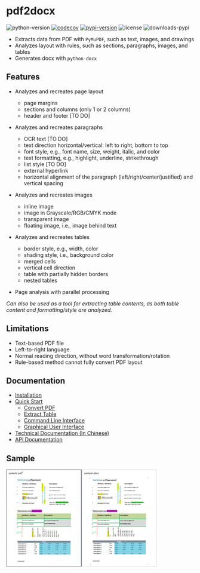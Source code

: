 # pdf2docx 

![python-version](https://img.shields.io/badge/python->=3.6-green.svg)
<a target="_blank" href="https://codecov.io/gh/dothinking/pdf2docx"><img src="https://codecov.io/gh/dothinking/pdf2docx/branch/master/graph/badge.svg" alt="codecov"/></a>
<a target="_blank" href="https://pypi.python.org/pypi/pdf2docx/"><img src="https://img.shields.io/pypi/v/pdf2docx.svg" alt="pypi-version"/></a>
<img src="https://img.shields.io/pypi/l/pdf2docx.svg" alt="license"/>
<img src="https://img.shields.io/pypi/dm/pdf2docx" alt="downloads-pypi"/>

- Extracts data from PDF with `PyMuPDF`, such as text, images, and drawings
- Analyzes layout with rules, such as sections, paragraphs, images, and tables
- Generates docx with `python-docx`

## Features

- Analyzes and recreates page layout
    - page margins
    - sections and columns (only 1 or 2 columns)
    - header and footer [TO DO]

- Analyzes and recreates paragraphs
    - OCR text [TO DO]
    - text direction horizontal/vertical: left to right, bottom to top
    - font style, e.g., font name, size, weight, italic, and color
    - text formatting, e.g., highlight, underline, strikethrough
    - list style [TO DO]
    - external hyperlink
    - horizontal alignment of the paragraph (left/right/center/justified) and vertical spacing
    
- Analyzes and recreates images
    - inline image
    - image in Grayscale/RGB/CMYK mode
    - transparent image
    - floating image, i.e., image behind text

- Analyzes and recreates tables
    - border style, e.g., width, color
    - shading style, i.e., background color
    - merged cells
    - vertical cell direction
    - table with partially hidden borders
    - nested tables

- Page analysis with parallel processing

*Can also be used as a tool for extracting table contents, as both table content and formatting/style are analyzed.*

## Limitations

- Text-based PDF file
- Left-to-right language
- Normal reading direction, without word transformation/rotation
- Rule-based method cannot fully convert PDF layout

## Documentation

- <a target="_blank" href="https://pdf2docx.readthedocs.io/en/latest/installation.html">Installation</a>
- <a target="_blank" href="https://pdf2docx.readthedocs.io/en/latest/quickstart.html">Quick Start</a>
    - <a target="_blank" href="https://pdf2docx.readthedocs.io/en/latest/quickstart.convert.html">Convert PDF</a>
    - <a target="_blank" href="https://pdf2docx.readthedocs.io/en/latest/quickstart.table.html">Extract Table</a>
    - <a target="_blank" href="https://pdf2docx.readthedocs.io/en/latest/quickstart.cli.html">Command Line Interface</a>
    - <a target="_blank" href="https://pdf2docx.readthedocs.io/en/latest/quickstart.gui.html">Graphical User Interface</a>
- <a target="_blank" href="https://pdf2docx.readthedocs.io/en/latest/techdoc.html">Technical Documentation (In Chinese)</a>
- <a target="_blank" href="https://pdf2docx.readthedocs.io/en/latest/modules.html">API Documentation</a>

## Sample

<div style="" class="centered">
    <img style="filter: drop-shadow(5px 5px 4px var(--body-color))" width=80% src="https://github.com/tutosrive/images-projects-srm-trg/raw/main/pdf2docx/sample-pdf2docx.png">
</div>